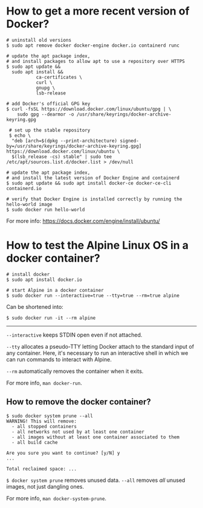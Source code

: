 # How to get a more recent version of Docker?

    # uninstall old versions
    $ sudo apt remove docker docker-engine docker.io containerd runc

    # update the apt package index,
    # and install packages to allow apt to use a repository over HTTPS
    $ sudo apt update &&
      sudo apt install &&
               ca-certificates \
               curl \
               gnupg \
               lsb-release

    # add Docker's official GPG key
    $ curl -fsSL https://download.docker.com/linux/ubuntu/gpg | \
        sudo gpg --dearmor -o /usr/share/keyrings/docker-archive-keyring.gpg

     # set up the stable repository
     $ echo \
      "deb [arch=$(dpkg --print-architecture) signed-by=/usr/share/keyrings/docker-archive-keyring.gpg] https://download.docker.com/linux/ubuntu \
      $(lsb_release -cs) stable" | sudo tee /etc/apt/sources.list.d/docker.list > /dev/null

    # update the apt package index,
    # and install the latest version of Docker Engine and containerd
    $ sudo apt update && sudo apt install docker-ce docker-ce-cli containerd.io

    # verify that Docker Engine is installed correctly by running the hello-world image
    $ sudo docker run hello-world

For more info: <https://docs.docker.com/engine/install/ubuntu/>

##
# How to test the Alpine Linux OS in a docker container?

    # install docker
    $ sudo apt install docker.io

    # start Alpine in a docker container
    $ sudo docker run --interactive=true --tty=true --rm=true alpine

Can be shortened into:

    $ sudo docker run -it --rm alpine

---

`--interactive` keeps STDIN open even if not attached.

`--tty` allocates  a pseudo-TTY letting Docker  attach to the standard  input of
any container.  Here, it's necessary to run an interactive shell in which we can
run commands to interact with Alpine.

`--rm` automatically removes the container when it exits.

For more info, `man docker-run`.

## How to remove the docker container?

    $ sudo docker system prune --all
    WARNING! This will remove:
      - all stopped containers
      - all networks not used by at least one container
      - all images without at least one container associated to them
      - all build cache

    Are you sure you want to continue? [y/N] y
    ...

    Total reclaimed space: ...

`$ docker system prune` removes unused data.
`--all` removes *all* unused images, not just dangling ones.

For more info, `man docker-system-prune`.
